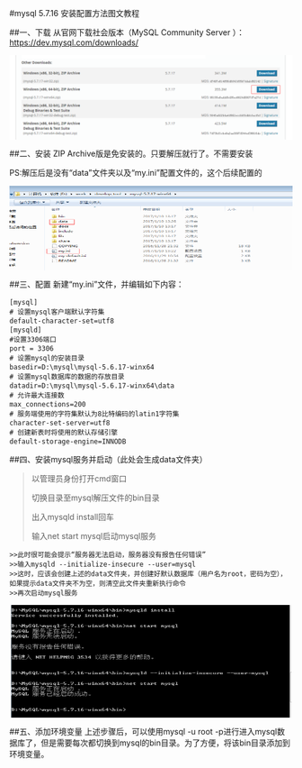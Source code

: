 #mysql 5.7.16 安装配置方法图文教程

##一、下载
从官网下载社会版本（MySQL Community Server ）：https://dev.mysql.com/downloads/
<div  align="center">    
	<img src="./images/1.png" width = "600" height = "150" alt="图片名称" 	align=center />
</div>

##二、安装
ZIP Archive版是免安装的。只要解压就行了。不需要安装

PS:解压后是没有“data”文件夹以及“my.ini”配置文件的，这个后续配置的
<div  align="center">    
	<img src="./images/2.png" width = "600" height = "150" alt="图片名称" 	align=center />
</div>

##三、配置
新建“my.ini”文件，并编辑如下内容：

	[mysql]
	# 设置mysql客户端默认字符集
	default-character-set=utf8 
	[mysqld]
	#设置3306端口
	port = 3306 
	# 设置mysql的安装目录
	basedir=D:\mysql\mysql-5.6.17-winx64
	# 设置mysql数据库的数据的存放目录
	datadir=D:\mysql\mysql-5.6.17-winx64\data
	# 允许最大连接数
	max_connections=200
	# 服务端使用的字符集默认为8比特编码的latin1字符集
	character-set-server=utf8
	# 创建新表时将使用的默认存储引擎
	default-storage-engine=INNODB

##四、安装mysql服务并启动（此处会生成data文件夹）
>以管理员身份打开cmd窗口
>
>切换目录至mysql解压文件的bin目录
>
>出入mysqld install回车
>
>输入net start mysql启动mysql服务
>
	>>此时很可能会提示“服务器无法启动，服务器没有报告任何错误”
	>>输入mysqld --initialize-insecure --user=mysql
	>>这时，应该会创建上述的data文件夹，并创建好默认数据库（用户名为root，密码为空），如果提示data文件夹不为空，则清空此文件夹重新执行命令
	>>再次启动mysql服务
<div  align="center">    
	<img src="./images/3.png" width = "500" height = "200" alt="图片名称" 	align=center />
</div>

##五、添加环境变量
上述步骤后，可以使用mysql -u root -p进行进入mysql数据库了，但是需要每次都切换到mysql的bin目录。为了方便，将该bin目录添加到环境变量。